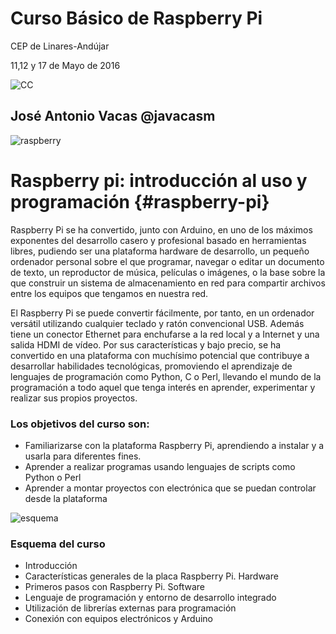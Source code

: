 # Curso Básico de Raspberry Pi

CEP de Linares-Andújar

11,12 y 17 de Mayo de 2016

![CC](https://licensebuttons.net/l/by-sa/3.0/88x31.png)
## José Antonio Vacas  @javacasm


![raspberry](https://www.raspberrypi.org/wp-content/uploads/2015/08/raspberry-pi-logo.png)

[](#raspberry-pi)Raspberry pi: introducción al uso y programación {#raspberry-pi}
================================================================

Raspberry Pi se ha convertido, junto con Arduino, en uno de los máximos exponentes del desarrollo casero y profesional basado en herramientas libres, pudiendo ser una plataforma hardware de desarrollo, un pequeño ordenador personal sobre el que programar, navegar o editar un documento de texto, un reproductor de música, películas o imágenes, o la base sobre la que construir un sistema de almacenamiento en red para compartir archivos entre los equipos que tengamos en nuestra red.

El Raspberry Pi se puede convertir fácilmente, por tanto, en un ordenador versátil utilizando cualquier teclado y ratón convencional USB. Además tiene un conector Ethernet para enchufarse a la red local y a Internet y una salida HDMI de vídeo. Por sus características y bajo precio, se ha convertido en una plataforma con muchísimo potencial que contribuye a desarrollar habilidades tecnológicas, promoviendo el aprendizaje de lenguajes de programación como Python, C o Perl, llevando el mundo de la programación a todo aquel que tenga interés en aprender, experimentar y realizar sus propios proyectos.

### Los objetivos del curso son:

* Familiarizarse con la plataforma Raspberry Pi, aprendiendo a instalar y a usarla para
diferentes fines.
* Aprender a realizar programas usando lenguajes de scripts como Python o Perl
* Aprender a montar proyectos con electrónica que se puedan controlar desde la plataforma

![esquema](https://upload.wikimedia.org/wikipedia/en/thumb/c/c0/Drawing_of_Raspberry_Pi_model_B_rev2.svg/1280px-Drawing_of_Raspberry_Pi_model_B_rev2.svg.png)

### Esquema del curso

-   Introducción
-   Características generales de la placa Raspberry Pi. Hardware
-   Primeros pasos con Raspberry Pi. Software
-   Lenguaje de programación y entorno de desarrollo integrado
-   Utilización de librerías externas para programación
-   Conexión con equipos electrónicos y Arduino
